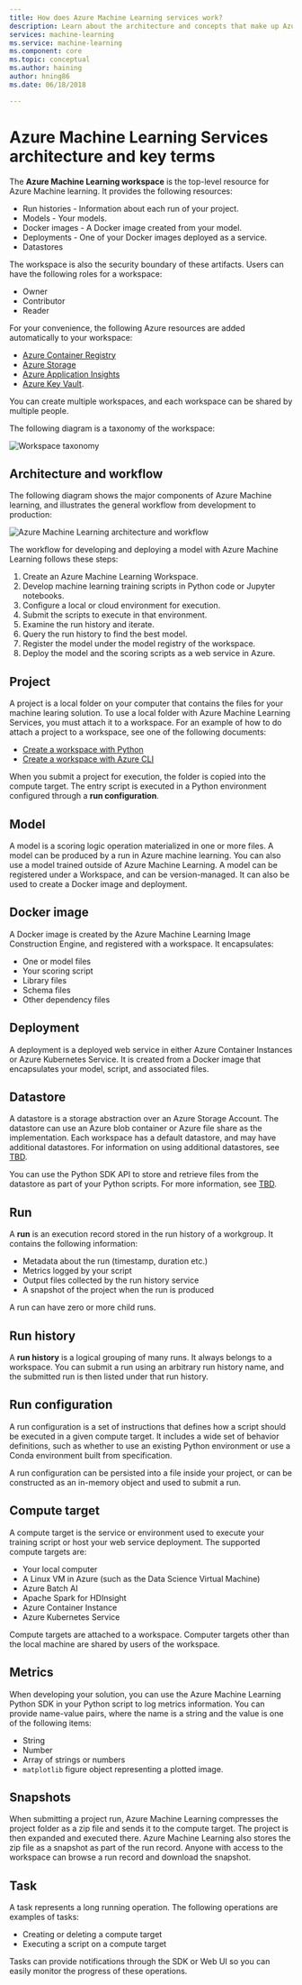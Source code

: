 ```yaml
---
title: How does Azure Machine Learning services work?
description: Learn about the architecture and concepts that make up Azure Machine Learning Services. 
services: machine-learning
ms.service: machine-learning
ms.component: core
ms.topic: conceptual
ms.author: haining
author: hning86
ms.date: 06/18/2018

---
```


# Azure Machine Learning Services architecture and key terms 

The __Azure Machine Learning workspace__ is the top-level resource for Azure Machine learning. It provides the following resources:

* Run histories - Information about each run of your project.
* Models - Your models.
* Docker images - A Docker image created from your model.
* Deployments - One of your Docker images deployed as a service.
* Datastores

The workspace is also the security boundary of these artifacts. Users can have the following roles for a workspace:

* Owner
* Contributor
* Reader

For your convenience, the following Azure resources are added automatically to your workspace: 

* [Azure Container Registry](https://azure.microsoft.com/en-us/services/container-registry/)
* [Azure Storage](https://azure.microsoft.com/en-us/services/storage/)
* [Azure Application Insights](https://azure.microsoft.com/en-us/services/application-insights/)
* [Azure Key Vault](https://azure.microsoft.com/en-us/services/key-vault/).

You can create multiple workspaces, and each workspace can be shared by multiple people.

The following diagram is a taxonomy of the workspace:

![Workspace taxonomy](./media/concept-azure-machine-learning-architecture.md/taxonomy.png)

## Architecture and workflow

The following diagram shows the major components of Azure Machine learning, and illustrates the general workflow from development to production: 

![Azure Machine Learning architecture and workflow](./media/concept-azure-machine-learning-architecture.md/workflow.png)

The workflow for developing and deploying a model with Azure Machine Learning follows these steps:

1. Create an Azure Machine Learning Workspace.
2. Develop machine learning training scripts in Python code or Jupyter notebooks.
3. Configure a local or cloud environment for execution.
4. Submit the scripts to execute in that environment.
5. Examine the run history and iterate.
6. Query the run history to find the best model.
6. Register the model under the model registry of the workspace.
7. Deploy the model and the scoring scripts as a web service in Azure.

## Project

A project is a local folder on your computer that contains the files for your machine learing solution. To use a local folder with Azure Machine Learning Services, you must attach it to a workspace. For an example of how to do attach a project to a workspace, see one of the following documents:

* [Create a workspace with Python]()
* [Create a workspace with Azure CLI]()

When you submit a project for execution, the folder is copied into the compute target. The entry script is executed in a Python environment configured through a __run configuration__.

## Model

A model is a scoring logic operation materialized in one or more files. A model can be produced by a run in Azure machine learning. You can also use a model trained outside of Azure Machine Learning. A model can be registered under a Workspace, and can be version-managed. It can also be used to create a Docker image and deployment.

## Docker image

A Docker image is created by the Azure Machine Learning Image Construction Engine, and registered with a workspace. It encapsulates:

* One or model files
* Your scoring script
* Library files
* Schema files
* Other dependency files

## Deployment

A deployment is a deployed web service in either Azure Container Instances or Azure Kubernetes Service. It is created from a Docker image that encapsulates your model, script, and associated files.

## Datastore

A datastore is a storage abstraction over an Azure Storage Account. The datastore can use an Azure blob container or Azure file share as the implementation. Each workspace has a default datastore, and may have additional datastores. For information on using additional datastores, see [TBD]().

You can use the Python SDK API to store and retrieve files from the datastore as part of your Python scripts. For more information, see [TBD]().

## Run

A __run__ is an execution record stored in the run history of a workgroup. It contains the following information:

* Metadata about the run (timestamp, duration etc.)
* Metrics logged by your script
* Output files collected by the run history service
* A snapshot of the project when the run is produced

A run can have zero or more child runs.

## Run history

A __run history__ is a logical grouping of many runs. It always belongs to a workspace. You can submit a run using an arbitrary run history name, and the submitted run is then listed under that run history.

## Run configuration

A run configuration is a set of instructions that defines how a script should be executed in a given compute target. It includes a wide set of behavior definitions, such as whether to use an existing Python environment or use a Conda environment built from specification.

A run configuration can be persisted into a file inside your project, or can be constructed as an in-memory object and used to submit a run.

## Compute target

A compute target is the service or environment used to execute your training script or host your web service deployment. The supported compute targets are:

* Your local computer
* A Linux VM in Azure (such as the Data Science Virtual Machine)
* Azure Batch AI
* Apache Spark for HDInsight
* Azure Container Instance
* Azure Kubernetes Service

Compute targets are attached to a workspace. Computer targets other than the local machine are shared by users of the workspace.

## Metrics

When developing your solution, you can use the Azure Machine Learning Python SDK in your Python script to log metrics information. You can provide name-value pairs, where the name is a string and the value is one of the following items:

* String
* Number
* Array of strings or numbers
* `matplotlib` figure object representing a plotted image.

## Snapshots

When submitting a project run, Azure Machine Learning compresses the project folder as a zip file and sends it to the compute target. The project is then expanded and executed there. Azure Machine Learning also stores the zip file as a snapshot as part of the run record. Anyone with access to the workspace can browse a run record and download the snapshot.

## Task

A task represents a long running operation. The following operations are examples of tasks:

* Creating or deleting a compute target
* Executing a script on a compute target

Tasks can provide notifications through the SDK or Web UI so you can easily monitor the progress of these operations. 
